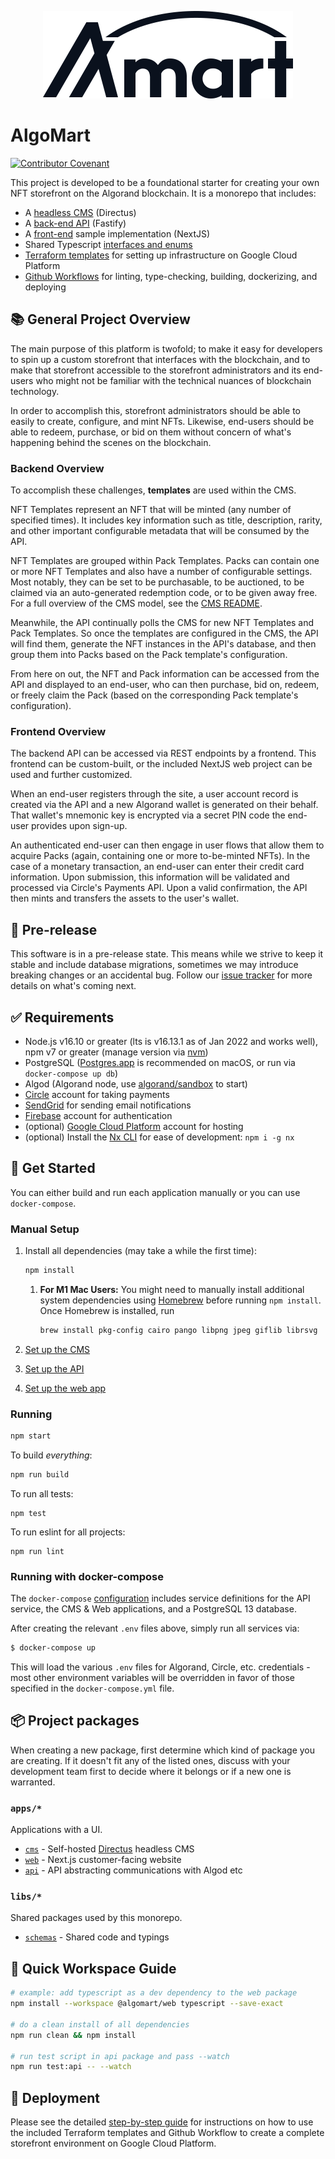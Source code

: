 <p align="center"><img alt="AlgoMart Logo" src="./AlgoMart-Logo.png" width="400" height="140"></p>

# AlgoMart

[![Contributor Covenant](https://img.shields.io/badge/Contributor%20Covenant-2.1-4baaaa.svg)][code of conduct]

This project is developed to be a foundational starter for creating your own NFT storefront on the Algorand blockchain. It is a monorepo that includes:

- A [headless CMS](./apps/cms) (Directus)
- A [back-end API](./apps/api) (Fastify)
- A [front-end](./apps/web) sample implementation (NextJS)
- Shared Typescript [interfaces and enums](./libs/schemas)
- [Terraform templates](./terraform) for setting up infrastructure on Google Cloud Platform
- [Github Workflows](./.github/workflows) for linting, type-checking, building, dockerizing, and deploying

## 📚 General Project Overview

The main purpose of this platform is twofold; to make it easy for developers to spin up a custom storefront that interfaces with the blockchain, and to make that storefront accessible to the storefront administrators and its end-users who might not be familiar with the technical nuances of blockchain technology.

In order to accomplish this, storefront administrators should be able to easily to create, configure, and mint NFTs. Likewise, end-users should be able to redeem, purchase, or bid on them without concern of what's happening behind the scenes on the blockchain.

### Backend Overview

To accomplish these challenges, **templates** are used within the CMS.

NFT Templates represent an NFT that will be minted (any number of specified times). It includes key information such as title, description, rarity, and other important configurable metadata that will be consumed by the API.

NFT Templates are grouped within Pack Templates. Packs can contain one or more NFT Templates and also have a number of configurable settings. Most notably, they can be set to be purchasable, to be auctioned, to be claimed via an auto-generated redemption code, or to be given away free. For a full overview of the CMS model, see the [CMS README](apps/cms/README.md).

Meanwhile, the API continually polls the CMS for new NFT Templates and Pack Templates. So once the templates are configured in the CMS, the API will find them, generate the NFT instances in the API's database, and then group them into Packs based on the Pack template's configuration.

From here on out, the NFT and Pack information can be accessed from the API and displayed to an end-user, who can then purchase, bid on, redeem, or freely claim the Pack (based on the corresponding Pack template's configuration).

### Frontend Overview

The backend API can be accessed via REST endpoints by a frontend. This frontend can be custom-built, or the included NextJS web project can be used and further customized.

When an end-user registers through the site, a user account record is created via the API and a new Algorand wallet is generated on their behalf. That wallet's mnemonic key is encrypted via a secret PIN code the end-user provides upon sign-up.

An authenticated end-user can then engage in user flows that allow them to acquire Packs (again, containing one or more to-be-minted NFTs). In the case of a monetary transaction, an end-user can enter their credit card information. Upon submission, this information will be validated and processed via Circle's Payments API. Upon a valid confirmation, the API then mints and transfers the assets to the user's wallet.

## 🚧 Pre-release

This software is in a pre-release state. This means while we strive to keep it stable and include database migrations, sometimes we may introduce breaking changes or an accidental bug. Follow our [issue tracker][issue tracker] for more details on what's coming next.

## ✅ Requirements

- Node.js v16.10 or greater (lts is v16.13.1 as of Jan 2022 and works well), npm v7 or greater (manage version via [nvm][nvm])
- PostgreSQL ([Postgres.app][postgres app] is recommended on macOS, or run via `docker-compose up db`)
- Algod (Algorand node, use [algorand/sandbox][algorand sandbox] to start)
- [Circle][circle] account for taking payments
- [SendGrid][sendgrid] for sending email notifications
- [Firebase][firebase] account for authentication
- (optional) [Google Cloud Platform][gcp] account for hosting
- (optional) Install the [Nx CLI][nx cli] for ease of development: `npm i -g nx`

## 🚀 Get Started

You can either build and run each application manually or you can use `docker-compose`.

### Manual Setup

1. Install all dependencies (may take a while the first time):

   ```bash
   npm install
   ```

   1. **For M1 Mac Users:** You might need to manually install additional system dependencies using [Homebrew](https://brew.sh/) before running `npm install`. Once Homebrew is installed, run

      ```bash
      brew install pkg-config cairo pango libpng jpeg giflib librsvg
      ```

2. [Set up the CMS](apps/cms/README.md#Get-started)

3. [Set up the API](apps/api/README.md#Get-started)

4. [Set up the web app](apps/web/README.md#Get-started)

### Running

```bash
npm start
```

To build _everything_:

```bash
npm run build
```

To run all tests:

```
npm test
```

To run eslint for all projects:

```
npm run lint
```

### Running with docker-compose

The `docker-compose` [configuration](./docker-compose.yml) includes service definitions for the API service,
the CMS & Web applications, and a PostgreSQL 13 database.

After creating the relevant `.env` files above, simply run all services via:

```bash
$ docker-compose up
```

This will load the various `.env` files for Algorand, Circle, etc. credentials -
most other environment variables will be overridden in favor of those specified
in the `docker-compose.yml` file.

## 📦 Project packages

When creating a new package, first determine which kind of package you are creating. If it doesn't fit any of the listed ones, discuss with your development team first to decide where it belongs or if a new one is warranted.

### `apps/*`

Applications with a UI.

- [`cms`][cms] - Self-hosted [Directus][directus] headless CMS
- [`web`][web] - Next.js customer-facing website
- [`api`][api] - API abstracting communications with Algod etc

### `libs/*`

Shared packages used by this monorepo.

- [`schemas`][schemas] - Shared code and typings

## 📖 Quick Workspace Guide

```bash
# example: add typescript as a dev dependency to the web package
npm install --workspace @algomart/web typescript --save-exact

# do a clean install of all dependencies
npm run clean && npm install

# run test script in api package and pass --watch
npm run test:api -- --watch
```

[algorand sandbox]: https://github.com/algorand/sandbox
[api]: apps/api
[circle]: https://www.circle.com
[cms]: apps/cms
[code of conduct]: CODE_OF_CONDUCT.md
[directus]: https://directus.io
[firebase]: https://firebase.google.com/
[gcp]: https://cloud.google.com
[issue tracker]: https://github.com/deptagency/algomart/issues
[nvm]: https://github.com/nvm-sh/nvm
[postgres app]: https://postgresapp.com
[schemas]: libs/schemas
[sendgrid]: https://sendgrid.com
[web]: apps/web
[nx cli]: https://nx.dev/using-nx/nx-cli#nx-cli

## 🚢 Deployment

Please see the detailed
[step-by-step guide](./docs/deploy/README.md)
for instructions on how to use the included Terraform templates
and Github Workflow to create a complete storefront environment
on Google Cloud Platform.
